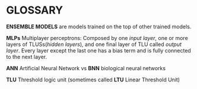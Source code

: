 # GLOSSARY

**ENSEMBLE MODELS** are models trained on the top of other trained models.

**MLPs** Multiplayer perceptrons: Composed by one *input layer*, one or more layers of TLUSs(*hidden layers*), and one final layer of TLU called *output layer*. Every layer except the last one has a bias term and is fully connected to the next layer. 

**ANN** Artificial Neural Network vs **BNN** biological neural networks

**TLU** Threshold logic unit (sometimes called **LTU** Linear Threshold Unit)